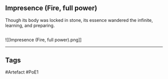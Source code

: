 ## Impresence (Fire, full power)
Though its body was locked in stone,
its essence wandered the infinite,
learning, and preparing.
##
![[Impresence (Fire, full power).png]]

---
## Tags
#Artefact
#PoE1